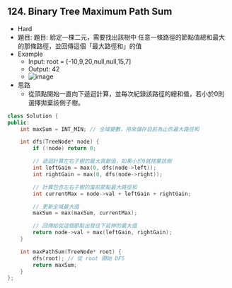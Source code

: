 ## 124. Binary Tree Maximum Path Sum
- Hard
- 題目: 題目: 給定一棵二元，需要找出該樹中 任意一條路徑的節點值總和最大 的那條路徑，並回傳這個「最大路徑和」的值
- Example
    - Input: root = [-10,9,20,null,null,15,7]
    - Output: 42
    - ![image](https://hackmd.io/_uploads/rys3i6vAkl.png)
- 思路
    - 從頂點開始一直向下遞迴計算，並每次紀錄該路徑的總和值，若小於0則選擇拋棄該側子樹。

```cpp
class Solution {
public:
    int maxSum = INT_MIN; // 全域變數，用來儲存目前為止的最大路徑和

    int dfs(TreeNode* node) {
        if (!node) return 0;

        // 遞迴計算左右子樹的最大貢獻值，如果小於0就捨棄該側
        int leftGain = max(0, dfs(node->left));
        int rightGain = max(0, dfs(node->right));

        // 計算包含左右子樹的當前節點最大路徑和
        int currentMax = node->val + leftGain + rightGain;

        // 更新全域最大值
        maxSum = max(maxSum, currentMax);

        // 回傳給從這個節點出發往下延伸的最大值
        return node->val + max(leftGain, rightGain);
    }

    int maxPathSum(TreeNode* root) {
        dfs(root); // 從 root 開始 DFS
        return maxSum;
    }
};
```
